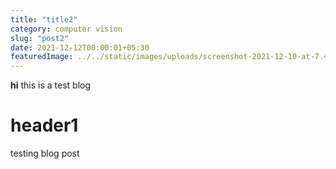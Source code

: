 ```yaml
---
title: "title2"
category: computer vision
slug: "post2"
date: 2021-12-12T00:00:01+05:30
featuredImage: ../../static/images/uploads/screenshot-2021-12-10-at-7.44.27-pm.png
---
```


**hi** this is a test blog

# header1

testing blog post
